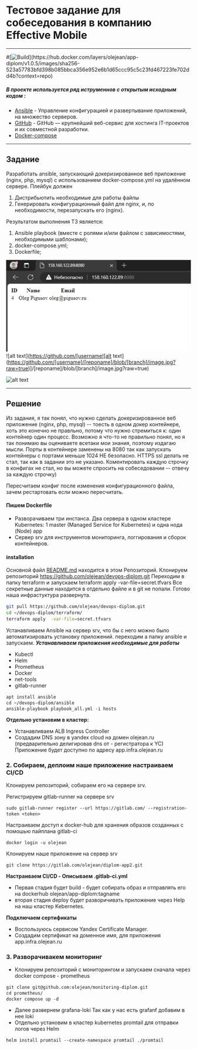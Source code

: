 # Тестовое задание для собеседования в компанию Effective Mobile
***

#[![Build](https://img.shields.io/badge/Build-stable-!)](https://hub.docker.com/layers/olejean/app-diplom/v1.0.5/images/sha256-523a57783bfd398b085bbca356e952e6b1d65ccc95c5c23fd467223fe702dd4b?context=repo)
#####  В проекте используется ряд иструменнов с открытым исходным кодом :
- [Ansible](https://www.ansible.com/) - Управление конфигурацией и развертывание приложений, на множество серверов.
- [GitHub](https://github.com/olejean/devops-diplom) - GitHub — крупнейший веб-сервис для хостинга IT-проектов и их совместной разработки.
- [Docker-compose](https://www.docker.com/)
***
## Задание 
Разработать ansible, запускающий докеризированное веб приложение (nginx, php, mysql) с использованием docker-compose.yml на удалённом сервере.
Плейбук должен
1. Дистрибьютить необходимые для работы файлы
2. Генерировать конфигурационный файл для nginx, и, по необходимости,
перезапускать его (nginx).

Результатом выполнения ТЗ является:
1. Ansible playbook (вместе с ролями и/или файлом с зависимостями, необходимыми
шаблонами);
2. docker-compose.yml;
3. Dockerfile;

![Mysql](bd.png)
![alt text](https://github.com/[username![alt text](https://github.com/[username]/[reponame]/blob/[branch]/image.jpg?raw=true)]/[reponame]/blob/[branch]/image.jpg?raw=true)

![alt text](https://github.com/[olejean]/[test_task]/blob/[branch]/bd.png?raw=true)

***


## Решение
Из задания, я так понял, что нужно сделать докеризированное веб приложение (nginx, php, mysql) -- тоесть в одном докер контейнере, хоть это конечно не правльно, потому что нужно стремиться к: один контейнер один процесс. Возможно я что-то не правильно понял, но я так понимаю вы оцениваете всетаки мои знания, поэтому издагаю мысли.
Порты в контейнере заменены на 8080  так как запускать контейнеры с портами меньше 1024   НЕ  безопасно. HTTPS ssl  делать не стал, так как в задании это не указано.
Коментировать каждую строчку в конфигах не стал, но вы можете спросить на собеседовании -- отвечу за каждую строчку)

Пересчитаем конфиг после изменения конфигурационного файла, зачем рестартовать если можно пересчитать.

 
#### Пишем Dockerfile

- Разворачиваем  три инстанса.  Два сервера в одном кластере Kubernetes: 1 master (Managed Service for Kubernetes) и одна нода (Node) app 
-  Сервер srv для инструментов мониторинга, логгирования и сборок контейнеров.
#### installation
Основной файл [README.md](https://github.com/olejean/devops-diplom/blob/main/README.md)   находится в этом Репозиторий.
Клонируем репозиторий  https://github.com/olejean/devops-diplom.git Переходим в папку terraform и запускаем terraform apply  -var-file=secret.tfvars
Все секретные данные находится в отдельно файле и в git  не попали. Готово наша инфрастуктура развернута.


```sh
git pull https://github.com/olejean/devops-diplom.git
cd ~/devops-diplom/terraform/
terraform apply  -var-file=secret.tfvars
```

Устанавливаем Ansible  на сервер srv, что бы с него можно было автоматизировать установку приложений. переходим а папку ansible  и запускаем.
___Устанавливаем приложения необходимые для работы___
- Kubectl
- Helm
- Prometheus
- Docker
- net-tools
- gitlab-runner
```
apt install ansible
cd ~/devops-diplom/ansible
ansible-playbook playbook_all.yml -i hosts
```
__Отдельно установим в кластер:__
- Устанавливаем ALB Ingress Controller 
- Создадим DNS  зону в yandex cloud на домен olejean.ru (предварительно делигировав dns от -   регистратора к YC) Приложение будет доступно по адресу app.infra.olejean.ru
    

    

### 2. Cобираем, деплоим наше приложение  настраиваем CI/CD
Клонируем репозиторий, собираем его на сервере srv.

Регистрируем gitlab-runner  на сервере srv
```
sudo gitlab-runner register --url https://gitlab.com/ --registration-token <token>
```    

Настраиваем доступ к docker-hub для хранения образов созданных с помошью пайплана gitlab-ci
```
docker login -u olejean
```

Клонируем наше приложение на сервер srv
```
git clone https://gitlab.com/olejean/diplom-app2.git

```
__Настраиваем CI/CD - Описываем .gitlab-ci.yml__
- Первая стадия будет build - будет собирать образ и отправлять его на dockerhub olejean/app-diplom:tagname
- вторая стадия deploy  будет разворичивать приложение через Help  на наш кластер Kebernetes.



__Подключаем сертификаты__
- Воспользуюсь сервисом Yandex Certificate Manager.
- Создадим сертификат на доменное имя,  для приложения app.infra.olejean.ru

### 3. Разворачивакем мониторинг 
- Клонируем репозиторий с мониторингом и запускаем сначала через docker compose - prometheus  
```
git clone git@github.com:olejean/monitoring-diplom.git
cd prometheus/
docker compose up -d
```

- Далее развернем grafana-loki Так как у нас есть grafanf добавим в нее loki  
- Отдельно установим в кластер kubernetes promtail для отправки логов через Helm
```
helm install promtail --create-namespace promtail ./promtail
```



